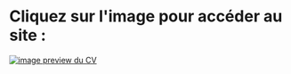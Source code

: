 # Cliquez sur l'image pour accéder au site :

[![image preview du CV](https://github.com/Esselka/OC/divers/P2-site-preview.png)](https://esselka.github.io/P2_CV/)